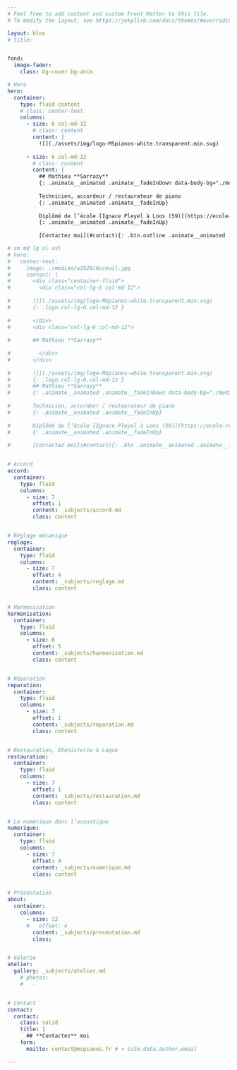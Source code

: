 ```yaml
---
# Feel free to add content and custom Front Matter to this file.
# To modify the layout, see https://jekyllrb.com/docs/themes/#overriding-theme-defaults

layout: blox
# title: 


fond:
  image-fader:
    class: bg-cover bg-anim

# Hero
hero:
  container:
    type: fluid content
    # class: center-text
    columns:
      - size: 6 col-md-12
        # class: content
        content: |
          ![](./assets/img/logo-MSpianos-white.transparent.min.svg)
      
      - size: 6 col-md-12
        # class: content
        content: |
          ## Mathieu **Sarrazy**
          {: .animate__animated .animate__fadeInDown data-body-bg="./medias/w1920/Acceuil.jpg" }
          
          Technicien, accordeur / restaurateur de piano
          {: .animate__animated .animate__fadeInUp}
          
          Diplômé de l’école [Ignace Pleyel à Loos (59)](https://ecole-regionale-deficients-visuels.enthdf.fr/metier-dart-accordeur-de-piano/)
          {: .animate__animated .animate__fadeInUp}
          
          [Contactez moi](#contact){: .btn.outline .animate__animated .animate__fadeInUp .scrollto}

# sm md lg xl xxl 
# hero:
#   center-text:
#     image: ./medias/w1920/Acceuil.jpg
#     content: |
#       <div class="container-fluid">
#         <div class="col-lg-6 col-md-12">
      
#       ![](./assets/img/logo-MSpianos-white.transparent.min.svg)
#       {: .logo.col-lg-6.col-md-12 }
      
#       </div>
#       <div class="col-lg-6 col-md-12">
      
#       ## Mathieu **Sarrazy**
      
#         </div>
#       </div>
      
#       ![](./assets/img/logo-MSpianos-white.transparent.min.svg)
#       {: .logo.col-lg-6.col-md-12 }
#       ## Mathieu **Sarrazy**
#       {: .animate__animated .animate__fadeInDown data-body-bg="./medias/w1920/Acceuil.jpg" }
      
#       Technicien, accordeur / restaurateur de piano
#       {: .animate__animated .animate__fadeInUp}
      
#       Diplômé de l’école [Ignace Pleyel à Loos (59)](https://ecole-regionale-deficients-visuels.enthdf.fr/metier-dart-accordeur-de-piano/)
#       {: .animate__animated .animate__fadeInUp}
      
#       [Contactez moi](#contact){: .btn .animate__animated .animate__fadeInUp .scrollto}


# Accord
accord:
  container:
    type: fluid
    columns:
      - size: 7
        offset: 1
        content: _subjects/accord.md
        class: content


# Réglage mécanique
reglage:
  container:
    type: fluid
    columns:
      - size: 7
        offset: 4
        content: _subjects/reglage.md
        class: content


# Harmonisation
harmonisation:
  container:
    type: fluid
    columns:
      - size: 6
        offset: 5
        content: _subjects/harmonisation.md
        class: content


# Réparation
reparation:
  container:
    type: fluid
    columns:
      - size: 7
        offset: 1
        content: _subjects/reparation.md
        class: content


# Restauration, Ébénisterie & Laque
restauration:
  container:
    type: fluid
    columns:
      - size: 7
        offset: 1
        content: _subjects/restauration.md
        class: content


# Le numérique dans l’acoustique
numerique:
  container:
    type: fluid
    columns:
      - size: 7
        offset: 4
        content: _subjects/numerique.md
        class: content


# Présentation
about:
  container:
    columns:
      - size: 12
      #   offset: 4
        content: _subjects/presentation.md
        class: 


# Galerie
atelier:
  gallery: _subjects/atelier.md
    # photos:
    #   - 


# Contact
contact:
  contact:
    class: solid
    title: |
      ## **Contactez** moi
    form:
      mailto: contact@mspianos.fr # < site.data.author.email

---
```

